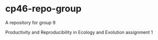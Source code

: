 # cp46-repo-group
A repository for group 9

Productivity and Reproducibility in Ecology and Evolution
assignment 1
